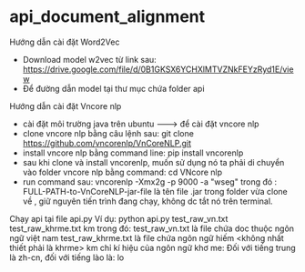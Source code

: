 # api_document_alignment

Hướng dẫn cài đặt Word2Vec
+ Download model w2vec từ link sau: https://drive.google.com/file/d/0B1GKSX6YCHXlMTVZNkFEYzRyd1E/view
+ Để đường dẫn model tại thư mục chứa folder api

Hướng dẫn cài đặt Vncore nlp
+ cài đặt môi trường java trên ubuntu ---> để cài đặt vncore nlp 
+ clone vncore nlp bằng câu lệnh sau: git clone https://github.com/vncorenlp/VnCoreNLP.git
+ install vncore nlp bằng command line: pip install vncorenlp
+ sau khi clone và install vncorenlp, muốn sử dụng nó ta phải di chuyển vào folder vncore nlp bằng command: cd VNcore nlp
+ run command sau: vncorenlp -Xmx2g <FULL-PATH-to-VnCoreNLP-jar-file> -p 9000 -a "wseg" trong đó : FULL-PATH-to-VnCoreNLP-jar-file là tên file .jar trong folder vừa clone về , giữ nguyên tiến trình đang chạy, không dc tắt nó trên terminal.


Chạy api tại file api.py
Ví dụ: python api.py test_raw_vn.txt test_raw_khrme.txt km
trong đó:   test_raw_vn.txt là file chứa doc thuộc ngôn ngữ việt nam 
            test_raw_khrme.txt là file chứa ngôn ngữ hiếm <không nhất thiết phải là khrme>
            km chỉ kí hiệu của ngôn ngữ khơ me: Đối với tiếng trung là zh-cn, đối với tiếng lào là: lo